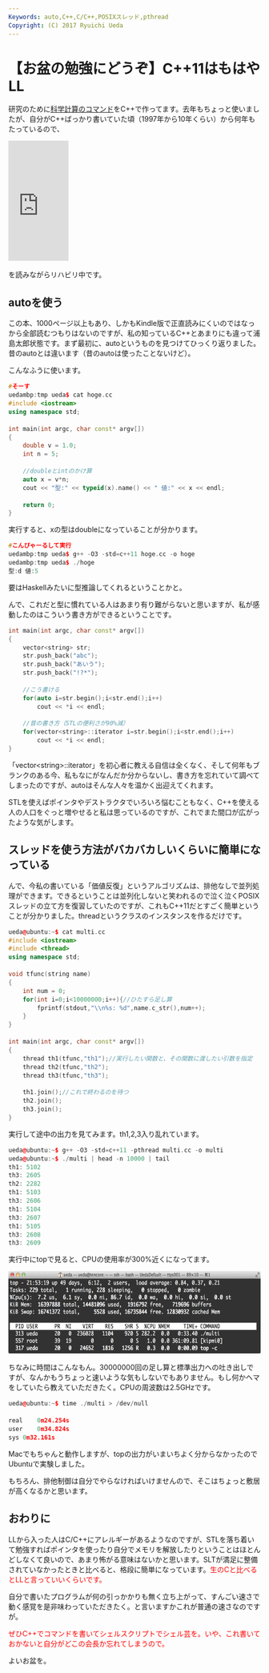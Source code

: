 ```yaml
---
Keywords: auto,C++,C/C++,POSIXスレッド,pthread
Copyright: (C) 2017 Ryuichi Ueda
---
```


# 【お盆の勉強にどうぞ】C++11はもはやLL
研究のために<a href="https://github.com/ryuichiueda/DP_TOOL2/tree/master/bin" target="_blank">科学計算のコマンド</a>をC++で作ってます。去年もちょっと使いましたが、自分がC++ばっかり書いていた頃（1997年から10年くらい）から何年もたっているので、

<iframe src="http://rcm-fe.amazon-adsystem.com/e/cm?lt1=_blank&bc1=000000&IS2=1&bg1=FFFFFF&fc1=000000&lc1=0000FF&t=ryuichiueda-22&o=9&p=8&l=as4&m=amazon&f=ifr&ref=ss_til&asins=B00DUW4BMS" style="width:120px;height:240px;" scrolling="no" marginwidth="0" marginheight="0" frameborder="0"></iframe>

を読みながらリハビリ中です。


<h2>autoを使う</h2>

この本、1000ページ以上もあり、しかもKindle版で正直読みにくいのではなっから全部読むつもりはないのですが、私の知っているC++とあまりにも違って浦島太郎状態です。まず最初に、autoというものを見つけてひっくり返りました。昔のautoとは違います（昔のautoは使ったことないけど）。

こんなふうに使います。

```cpp
#そーす
uedambp:tmp ueda$ cat hoge.cc 
#include <iostream>
using namespace std;

int main(int argc, char const* argv[])
{
	double v = 1.0;
	int n = 5;

	//doubleとintのかけ算
	auto x = v*n;
	cout << "型:" << typeid(x).name() << " 値:" << x << endl;

	return 0;
}
```

実行すると、xの型はdoubleになっていることが分かります。

```cpp
#こんぴゃーるして実行
uedambp:tmp ueda$ g++ -O3 -std=c++11 hoge.cc -o hoge
uedambp:tmp ueda$ ./hoge 
型:d 値:5
```

要はHaskellみたいに型推論してくれるということかと。

んで、これだと型に慣れている人はあまり有り難がらないと思いますが、私が感動したのはこういう書き方ができるということです。

```cpp
int main(int argc, char const* argv[])
{
	vector<string> str;
	str.push_back("abc");
	str.push_back("あいう");
	str.push_back("!?*");

	//こう書ける
	for(auto i=str.begin();i<str.end();i++)
		cout << *i << endl;

	//昔の書き方（STLの便利さが90%減）
	for(vector<string>::iterator i=str.begin();i<str.end();i++)
		cout << *i << endl;
}
```

「vector&lt;string&gt;::iterator」を初心者に教える自信は全くなく、そして何年もブランクのある今、私もなにがなんだか分からないし、書き方を忘れていて調べてしまったのですが、autoはそんな人々を温かく出迎えてくれます。

STLを使えばポインタやデストラクタでいろいろ悩むこともなく、C++を使える人の人口をぐっと増やせると私は思っているのですが、これでまた間口が広がったような気がします。

<h2>スレッドを使う方法がバカバカしいくらいに簡単になっている</h2>

んで、今私の書いている「価値反復」というアルゴリズムは、排他なしで並列処理ができます。できるということは並列化しないと笑われるので泣く泣くPOSIXスレッドの立て方を復習していたのですが、これもC++11だとすごく簡単ということが分かりました。threadというクラスのインスタンスを作るだけです。

```cpp
ueda@ubuntu:~$ cat multi.cc 
#include <iostream>
#include <thread>
using namespace std;

void tfunc(string name)
{
	int num = 0;
	for(int i=0;i<10000000;i++){//ひたすら足し算
		fprintf(stdout,"\\n%s: %d",name.c_str(),num++);
	}
}

int main(int argc, char const* argv[])
{
	thread th1(tfunc,"th1");//実行したい関数と、その関数に渡したい引数を指定
	thread th2(tfunc,"th2");
	thread th3(tfunc,"th3");

	th1.join();//これで終わるのを待つ
	th2.join();
	th3.join();
}
```

実行して途中の出力を見てみます。th1,2,3入り乱れています。
```cpp
ueda@ubuntu:~$ g++ -O3 -std=c++11 -pthread multi.cc -o multi
ueda@ubuntu:~$ ./multi | head -n 10000 | tail 
th1: 5102
th3: 2605
th2: 2282
th1: 5103
th3: 2606
th1: 5104
th3: 2607
th1: 5105
th3: 2608
th3: 2609
```

実行中にtopで見ると、CPUの使用率が300%近くになってます。

<a href="スクリーンショット-2014-08-12-21.52.56.png"><img src="スクリーンショット-2014-08-12-21.52.56-1024x271.png" alt="スクリーンショット 2014-08-12 21.52.56" width="625" height="165" class="aligncenter size-large wp-image-3657" /></a>

ちなみに時間はこんなもん。30000000回の足し算と標準出力への吐き出しですが、なんかもうちょっと速いような気もしないでもありません。もし何かヘマをしていたら教えていただきたく。CPUの周波数は2.5GHzです。

```cpp
ueda@ubuntu:~$ time ./multi > /dev/null

real	0m24.254s
user	0m34.824s
sys	0m32.161s
```

Macでもちゃんと動作しますが、topの出力がいまいちよく分からなかったのでUbuntuで実験しました。

もちろん、排他制御は自分でやらなければいけませんので、そこはちょっと敷居が高くなるかと思います。

<h2>おわりに</h2>

LLから入った人はC/C++にアレルギーがあるようなのですが、STLを落ち着いて勉強すればポインタを使ったり自分でメモリを解放したりということはほとんどしなくて良いので、あまり怖がる意味はないかと思います。SLTが満足に整備されていなかったときと比べると、格段に簡単になっています。<span style="color:red">生のCと比べるとLLと言っていいくらいです。</span>

自分で書いたプログラムが何の引っかかりも無く立ち上がって、すんごい速さで動く感覚を是非味わっていただきたく。と言いますかこれが普通の速さなのですが。

<span style="color:red">ぜひC++でコマンドを書いてシェルスクリプトでシェル芸を。いや、これ書いておかないと自分がどこの会長か忘れてしまうので。</span>


よいお盆を。
